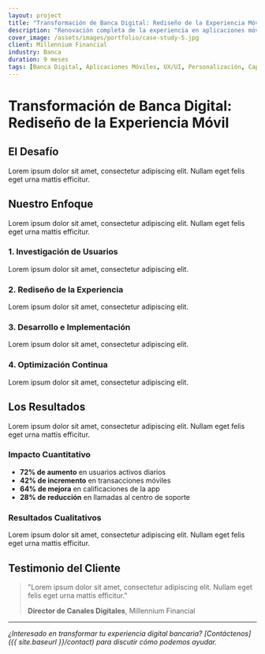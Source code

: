 ```yaml
---
layout: project
title: "Transformación de Banca Digital: Rediseño de la Experiencia Móvil"
description: "Renovación completa de la experiencia en aplicaciones móviles para una institución financiera líder"
cover_image: /assets/images/portfolio/case-study-5.jpg
client: Millennium Financial
industry: Banca
duration: 9 meses
tags: [Banca Digital, Aplicaciones Móviles, UX/UI, Personalización, Capital Relacional]
---
```


# Transformación de Banca Digital: Rediseño de la Experiencia Móvil

## El Desafío

Lorem ipsum dolor sit amet, consectetur adipiscing elit. Nullam eget felis eget urna mattis efficitur.

## Nuestro Enfoque

Lorem ipsum dolor sit amet, consectetur adipiscing elit. Nullam eget felis eget urna mattis efficitur.

### 1. Investigación de Usuarios

Lorem ipsum dolor sit amet, consectetur adipiscing elit.

### 2. Rediseño de la Experiencia

Lorem ipsum dolor sit amet, consectetur adipiscing elit.

### 3. Desarrollo e Implementación

Lorem ipsum dolor sit amet, consectetur adipiscing elit.

### 4. Optimización Continua

Lorem ipsum dolor sit amet, consectetur adipiscing elit.

## Los Resultados

Lorem ipsum dolor sit amet, consectetur adipiscing elit. Nullam eget felis eget urna mattis efficitur.

### Impacto Cuantitativo

- **72% de aumento** en usuarios activos diarios
- **42% de incremento** en transacciones móviles
- **64% de mejora** en calificaciones de la app
- **28% de reducción** en llamadas al centro de soporte

### Resultados Cualitativos

Lorem ipsum dolor sit amet, consectetur adipiscing elit. Nullam eget felis eget urna mattis efficitur.

## Testimonio del Cliente

> "Lorem ipsum dolor sit amet, consectetur adipiscing elit. Nullam eget felis eget urna mattis efficitur."
> 
> **Director de Canales Digitales**, Millennium Financial

---

*¿Interesado en transformar tu experiencia digital bancaria? [Contáctenos]({{ site.baseurl }}/contact) para discutir cómo podemos ayudar.*